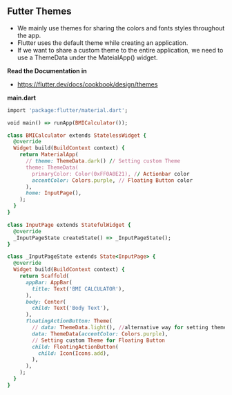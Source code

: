 
## Futter Themes

- We mainly use themes for sharing the colors and fonts styles throughout the app.
- Flutter uses the default theme while creating an application.
- If we want to share a custom theme to the entire application, we need to use a ThemeData under the MateialApp() widget.

__Read the Documentation in__

- https://flutter.dev/docs/cookbook/design/themes

__main.dart__

```ruby
import 'package:flutter/material.dart';

void main() => runApp(BMICalculator());

class BMICalculator extends StatelessWidget {
  @override
  Widget build(BuildContext context) {
    return MaterialApp(
      // theme: ThemeData.dark() // Setting custom Theme
      theme: ThemeData(
        primaryColor: Color(0xFF0A0E21), // Actionbar color
        accentColor: Colors.purple, // Floating Button color
      ),
      home: InputPage(),
    );
  }
}

class InputPage extends StatefulWidget {
  @override
  _InputPageState createState() => _InputPageState();
}

class _InputPageState extends State<InputPage> {
  @override
  Widget build(BuildContext context) {
    return Scaffold(
      appBar: AppBar(
        title: Text('BMI CALCULATOR'),
      ),
      body: Center(
        child: Text('Body Text'),
      ),
      floatingActionButton: Theme(
        // data: ThemeData.light(), //alternative way for setting theme
        data: ThemeData(accentColor: Colors.purple),
        // Setting custom Theme for Floating Button
        child: FloatingActionButton(
          child: Icon(Icons.add),
        ),
      ),
    );
  }
}
```
